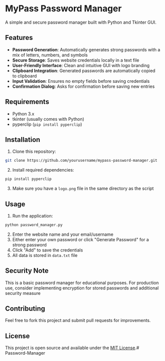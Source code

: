 # MyPass Password Manager

A simple and secure password manager built with Python and Tkinter GUI.

## Features

- **Password Generation**: Automatically generates strong passwords with a mix of letters, numbers, and symbols
- **Secure Storage**: Saves website credentials locally in a text file
- **User-Friendly Interface**: Clean and intuitive GUI with logo branding
- **Clipboard Integration**: Generated passwords are automatically copied to clipboard
- **Input Validation**: Ensures no empty fields before saving credentials
- **Confirmation Dialog**: Asks for confirmation before saving new entries

## Requirements

- Python 3.x
- tkinter (usually comes with Python)
- pyperclip (`pip install pyperclip`)

## Installation

1. Clone this repository:
```bash
git clone https://github.com/yourusername/mypass-password-manager.git
```

2. Install required dependencies:
```bash
pip install pyperclip
```

3. Make sure you have a `logo.png` file in the same directory as the script

## Usage

1. Run the application:
```bash
python password_manager.py
```

2. Enter the website name and your email/username
3. Either enter your own password or click "Generate Password" for a strong password
4. Click "Add" to save the credentials
5. All data is stored in `data.txt` file

## Security Note

This is a basic password manager for educational purposes. For production use, consider implementing encryption for stored passwords and additional security measure

## Contributing

Feel free to fork this project and submit pull requests for improvements.

## License

This project is open source and available under the [MIT License](LICENSE).# Password-Manager
